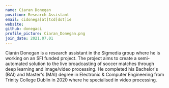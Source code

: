 ```yaml
---
name: Ciaran Donegan
position: Research Assistant
email: cidonega[at]tcd[dot]ie
website:
github: donegaci
profile_picture: Ciaran_Donegan.png
join_date: 2021.07.01
---
```


Ciarán Donegan is a research assistant in the Sigmedia group where he is working on an SFI funded project. The project aims to create a semi-automated solution to the live broadcasting of soccer matches through deep learning and image/video processing. He completed his Bachelor's (BAI) and Master's (MAI) degree in Electronic & Computer Engineering from Trinity College Dublin in 2020 where he specialised in video processing.
